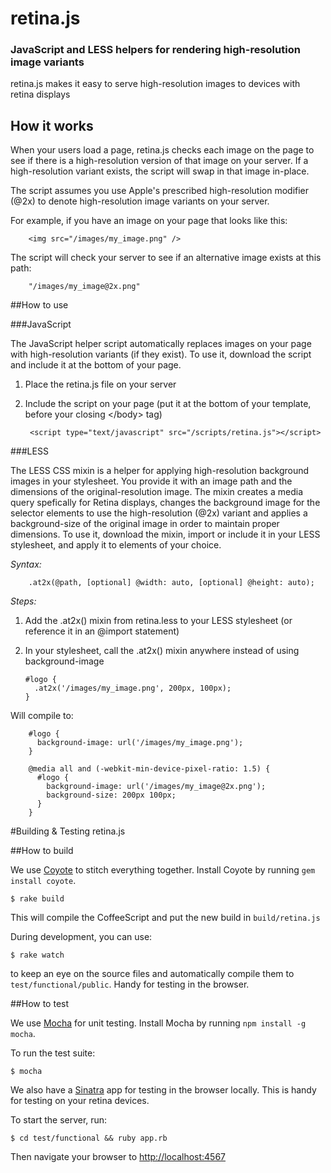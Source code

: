 # retina.js 
### JavaScript and LESS helpers for rendering high-resolution image variants

retina.js makes it easy to serve high-resolution images to devices with retina displays


## How it works

When your users load a page, retina.js checks each image on the page to see if there is a high-resolution version of that image on your server. If a high-resolution variant exists, the script will swap in that image in-place.

The script assumes you use Apple's prescribed high-resolution modifier (@2x) to denote high-resolution image variants on your server.

For example, if you have an image on your page that looks like this:
	
		<img src="/images/my_image.png" />

The script will check your server to see if an alternative image exists at this path:
	
		"/images/my_image@2x.png"


##How to use

###JavaScript

The JavaScript helper script automatically replaces images on your page with high-resolution variants (if they exist). To use it, download the script and include it at the bottom of your page.

1. Place the retina.js file on your server
2. Include the script on your page (put it at the bottom of your template, before your closing \</body> tag)

		<script type="text/javascript" src="/scripts/retina.js"></script> 


###LESS

The LESS CSS mixin is a helper for applying high-resolution background images in your stylesheet. You provide it with an image path and the dimensions of the original-resolution image. The mixin creates a media query spefically for Retina displays, changes the background image for the selector elements to use the high-resolution (@2x) variant and applies a background-size of the original image in order to maintain proper dimensions. To use it, download the mixin, import or include it in your LESS stylesheet, and apply it to elements of your choice.

*Syntax:*

		.at2x(@path, [optional] @width: auto, [optional] @height: auto);

*Steps:*

1.	Add the .at2x() mixin from retina.less to your LESS stylesheet (or reference it in an @import statement)
2.	In your stylesheet, call the .at2x() mixin anywhere instead of using background-image 

		#logo {
		  .at2x('/images/my_image.png', 200px, 100px);
		} 

Will compile to: 

		#logo {
		  background-image: url('/images/my_image.png');
		}

		@media all and (-webkit-min-device-pixel-ratio: 1.5) {
		  #logo {
		    background-image: url('/images/my_image@2x.png');
		    background-size: 200px 100px;
		  }
		}
		
		

#Building & Testing retina.js

##How to build

We use [Coyote](http://imulus.github.com/coyote/) to stitch everything together. Install Coyote by running `gem install coyote`.

    $ rake build

This will compile the CoffeeScript and put the new build in `build/retina.js`

During development, you can use:

    $ rake watch

to keep an eye on the source files and automatically compile them to `test/functional/public`. Handy for testing in the browser.


##How to test

We use [Mocha](http://visionmedia.github.com/mocha/) for unit testing. Install Mocha by running `npm install -g mocha`.

To run the test suite:

    $ mocha 

We also have a [Sinatra](http://sinatrarb.com) app for testing in the browser locally. This is handy for testing on your retina devices.

To start the server, run:

    $ cd test/functional && ruby app.rb

Then navigate your browser to [http://localhost:4567](http://localhost:4567)

